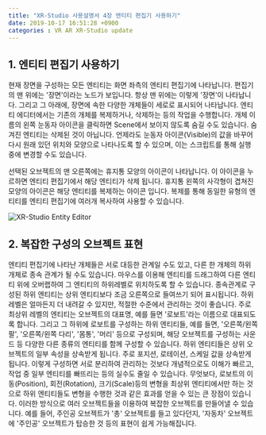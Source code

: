 ```yaml
---
title: "XR-Studio 사용설명서 4장 엔티티 편집기 사용하기"
date: 2019-10-17 16:51:28 +0900
categories : VR AR XR-Studio update
---
```


## 1. 엔티티 편집기 사용하기
현재 장면을 구성하는 모든 엔티티는 화면 좌측의 엔티티 편집기에 나타납니다. 
편집기의 맨 위에는 '장면'이라는 노드가 보입니다. 항상 맨 위에는 이렇게 '장면'이 나타납니다. 
그리고 그 아래에, 장면에 속한 다양한 개체들이 세로로 표시되어 나타납니다. 
엔티티 에디터에서는 기존의 개체를 복제하거나, 삭제하는 등의 작업을 수행합니다. 개체 이름의 왼쪽 눈동자 아이콘을 클릭하면 Scene에서 보이지 않도록 숨길 수도 있습니다. 
숨겨진 엔티티는 삭제된 것이 아닙니다. 언제라도 눈동자 아이콘(Visible)의 값을 바꾸어 다시 원래 있던 위치와 모양으로 나타나도록 할 수 있으며, 이는 스크립트를 통해 실행 중에 변경할 수도 있습니다.

선택된 오브젝트의 맨 오른쪽에는 휴지통 모양의 아이콘이 나타납니다. 이 아이콘을 누르하면 엔티티 편집기에서 해당 엔티티가 삭제 됩니다.
휴지통 왼쪽의 사각형이 겹쳐진 모양의 아이콘은 해당 엔티티를 복제하는 아이콘 입니다. 복제를 통해 동일한 유형의 엔티티를 엔티티 편집기에 여러개 복사하여 사용할 수 있습니다.

![XR-Studio Entity Editor](https://xr-studio.github.io/resources/2019-10-17/xr-studio-object.png)

## 2. 복잡한 구성의 오브젝트 표현
엔티티 편집기에 나타난 개체들은 서로 대등한 관계일 수도 있고, 다른 한 개체의 하위 개체로 종속 관계가 될 수도 있습니다. 
마우스를 이용해 엔티티를 드래그하여 다른 엔티티 위에 오버랩하여 그 엔티티의 하위레벨로 위치하도록 할 수 있습니다.
종속관계로 구성된 하위 엔티티는 상위 엔티티보다 조금 오른쪽으로 들여쓰기 되어 표시됩니다. 하위 레벨은 얼마든지 더 내려갈 수 있지만, 적절한 수준에서 관리하는 것이 좋습니다. 
주로 최상위 레벨의 엔티티는 오브젝트의 대표명, 예를 들면 '로보트'라는 이름으로 대표되도록 합니다. 
그리고 그 하위에 로보트를 구성하는 하위 엔티티들, 예를 들면, '오른쪽/왼쪽 팔', '오른쪽/왼쪽 다리', '몸통', '머리' 등으로 구성되며, 해당 오브젝트를 구성하는 사운드 등 다양한 다른 종류의 엔티티를 함께 구성할 수 있습니다.
하위 엔티티들은 상위 오브젝트의 일부 속성을 상속받게 됩니다. 주로 포지션, 로테이션, 스케일 값을 상속받게 됩니다.
이렇게 구성하면 서로 분리하여 관리하는 것보다 개념적으로도 이해가 빠르고, 작업 중 일부 엔티티를 빠뜨리는 등의 실수도 줄일 수 있습니다.
무엇보다, 로보트의 이동(Position), 회전(Rotation), 크기(Scale)등의 변형을 최상위 엔티티에서만 하는 것으로 하위 엔티티들도 변형을 수행한 것과 같은 효과를 얻을 수 있는 큰 장점이 있습니다.
이러한 방식으로 여러 오브젝트들을 이용하여 복잡한 오브젝트를 만들어낼 수 있습니다.
예를 들어, 주인공 오브젝트가 '총' 오브젝트를 들고 있다던지, '자동차' 오브젝트에 '주인공' 오브젝트가 탑승한 것 등의 표현이 쉽게 가능해집니다.



